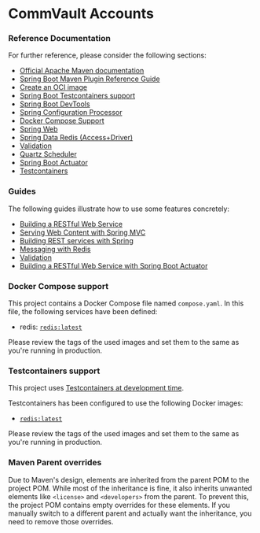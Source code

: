 # CommVault Accounts

### Reference Documentation
For further reference, please consider the following sections:

* [Official Apache Maven documentation](https://maven.apache.org/guides/index.html)
* [Spring Boot Maven Plugin Reference Guide](https://docs.spring.io/spring-boot/3.3.8/maven-plugin)
* [Create an OCI image](https://docs.spring.io/spring-boot/3.3.8/maven-plugin/build-image.html)
* [Spring Boot Testcontainers support](https://docs.spring.io/spring-boot/3.3.8/reference/testing/testcontainers.html#testing.testcontainers)
* [Spring Boot DevTools](https://docs.spring.io/spring-boot/3.3.8/reference/using/devtools.html)
* [Spring Configuration Processor](https://docs.spring.io/spring-boot/3.3.8/specification/configuration-metadata/annotation-processor.html)
* [Docker Compose Support](https://docs.spring.io/spring-boot/3.3.8/reference/features/dev-services.html#features.dev-services.docker-compose)
* [Spring Web](https://docs.spring.io/spring-boot/3.3.8/reference/web/servlet.html)
* [Spring Data Redis (Access+Driver)](https://docs.spring.io/spring-boot/3.3.8/reference/data/nosql.html#data.nosql.redis)
* [Validation](https://docs.spring.io/spring-boot/3.3.8/reference/io/validation.html)
* [Quartz Scheduler](https://docs.spring.io/spring-boot/3.3.8/reference/io/quartz.html)
* [Spring Boot Actuator](https://docs.spring.io/spring-boot/3.3.8/reference/actuator/index.html)
* [Testcontainers](https://java.testcontainers.org/)

### Guides
The following guides illustrate how to use some features concretely:

* [Building a RESTful Web Service](https://spring.io/guides/gs/rest-service/)
* [Serving Web Content with Spring MVC](https://spring.io/guides/gs/serving-web-content/)
* [Building REST services with Spring](https://spring.io/guides/tutorials/rest/)
* [Messaging with Redis](https://spring.io/guides/gs/messaging-redis/)
* [Validation](https://spring.io/guides/gs/validating-form-input/)
* [Building a RESTful Web Service with Spring Boot Actuator](https://spring.io/guides/gs/actuator-service/)

### Docker Compose support
This project contains a Docker Compose file named `compose.yaml`.
In this file, the following services have been defined:

* redis: [`redis:latest`](https://hub.docker.com/_/redis)

Please review the tags of the used images and set them to the same as you're running in production.

### Testcontainers support

This project uses [Testcontainers at development time](https://docs.spring.io/spring-boot/3.3.8/reference/features/dev-services.html#features.dev-services.testcontainers).

Testcontainers has been configured to use the following Docker images:

* [`redis:latest`](https://hub.docker.com/_/redis)

Please review the tags of the used images and set them to the same as you're running in production.

### Maven Parent overrides

Due to Maven's design, elements are inherited from the parent POM to the project POM.
While most of the inheritance is fine, it also inherits unwanted elements like `<license>` and `<developers>` from the parent.
To prevent this, the project POM contains empty overrides for these elements.
If you manually switch to a different parent and actually want the inheritance, you need to remove those overrides.

